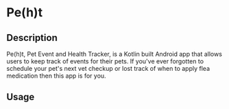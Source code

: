# Pe(h)t

## Description

Pe(h)t, Pet Event and Health Tracker, is a Kotlin built Android app that allows users
to keep track of events for their pets. If you've ever forgotten to schedule your pet's
 next vet checkup or lost track of when to apply flea medication then this app is for you.

## Usage

